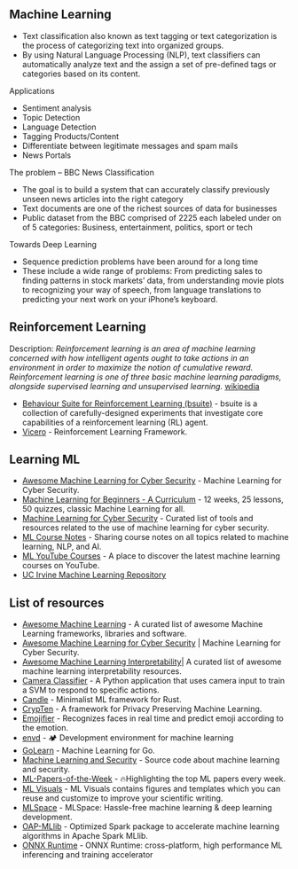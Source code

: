 ## Machine Learning

-	Text classification also known as text tagging or text categorization is the process of categorizing text into organized groups.
-	By using Natural Language Processing (NLP), text classifiers can automatically analyze text and the assign a set of pre-defined tags or categories based on its content.

Applications
-	Sentiment analysis
-	Topic Detection
-	Language Detection
-	Tagging Products/Content
-	Differentiate between legitimate messages and spam mails
-	News Portals

The problem – BBC News Classification
-	The goal is to build a system that can accurately classify previously unseen news articles into the right category
-	Text documents are one of the richest sources of data for businesses
-	Public dataset from the BBC comprised of 2225 each labeled under on of 5 categories: Business, entertainment, politics, sport or tech

Towards Deep Learning
-	Sequence prediction problems have been around for a long time
-	These include a wide range of problems: From predicting sales to finding patterns in stock markets’ data, from understanding movie plots to recognizing your way of speech, from language translations to predicting your next work on your iPhone’s keyboard.

## Reinforcement Learning
Description: _Reinforcement learning is an area of machine learning concerned with how intelligent agents ought to take actions in an environment in order to maximize the notion of cumulative reward. Reinforcement learning is one of three basic machine learning paradigms, alongside supervised learning and unsupervised learning._ [wikipedia](https://en.wikipedia.org/wiki/Reinforcement_learning)
- [Behaviour Suite for Reinforcement Learning (bsuite)](https://github.com/deepmind/bsuite) - bsuite is a collection of carefully-designed experiments that investigate core capabilities of a reinforcement learning (RL) agent.
- [Vicero](https://github.com/CogitoNTNU/vicero) - Reinforcement Learning Framework.

## Learning ML
- [Awesome Machine Learning for Cyber Security](https://github.com/jivoi/awesome-ml-for-cybersecurity) - Machine Learning for Cyber Security.
- [Machine Learning for Beginners - A Curriculum](https://github.com/microsoft/ML-For-Beginners) - 12 weeks, 25 lessons, 50 quizzes, classic Machine Learning for all.
- [Machine Learning for Cyber Security](https://github.com/wtsxDev/Machine-Learning-for-Cyber-Security) - Curated list of tools and resources related to the use of machine learning for cyber security.
- [ML Course Notes](https://github.com/dair-ai/ML-Course-Notes) - Sharing course notes on all topics related to machine learning, NLP, and AI.
- [ML YouTube Courses](https://github.com/dair-ai/ML-YouTube-Courses) - A place to discover the latest machine learning courses on YouTube.
- [UC Irvine Machine Learning Repository](https://archive.ics.uci.edu/ml/index.php)

## List of resources
- [Awesome Machine Learning](https://github.com/josephmisiti/awesome-machine-learning) - A curated list of awesome Machine Learning frameworks, libraries and software.
- [Awesome Machine Learning for Cyber Security](https://github.com/jivoi/awesome-ml-for-cybersecurity) | Machine Learning for Cyber Security.
- [Awesome Machine Learning Interpretability](https://github.com/jphall663/awesome-machine-learning-interpretability)| A curated list of awesome machine learning interpretability resources. 
- [Camera Classifier](https://github.com/NeuralNine/camera-classifier) - A Python application that uses camera input to train a SVM to respond to specific actions.
- [Candle](https://github.com/huggingface/candle) -  Minimalist ML framework for Rust.
- [CrypTen](https://github.com/facebookresearch/CrypTen) - A framework for Privacy Preserving Machine Learning.
- [Emojifier](https://github.com/Anandesh-Sharma/Emojifier) - Recognizes faces in real time and predict emoji according to the emotion.
- [envd](https://github.com/tensorchord/envd) - 🏕️ Development environment for machine learning
- [GoLearn](https://github.com/sjwhitworth/golearn) - Machine Learning for Go.
- [Machine Learning and Security](https://github.com/13o-bbr-bbq/machine_learning_security) - Source code about machine learning and security.
- [ML-Papers-of-the-Week](https://github.com/dair-ai/ML-Papers-of-the-Week) - 🔥Highlighting the top ML papers every week.
- [ML Visuals](https://github.com/dair-ai/ml-visuals) - ML Visuals contains figures and templates which you can reuse and customize to improve your scientific writing.
- [MLSpace](https://github.com/abhishekkrthakur/mlspace) - MLSpace: Hassle-free machine learning & deep learning development.
- [OAP-MLlib](https://github.com/oap-project/oap-mllib) - Optimized Spark package to accelerate machine learning algorithms in Apache Spark MLlib.
- [ONNX Runtime](https://github.com/microsoft/onnxruntime) - ONNX Runtime: cross-platform, high performance ML inferencing and training accelerator

